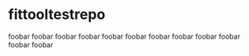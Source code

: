 # fittooltestrepo

foobar
foobar
foobar
foobar
foobar
foobar
foobar
foobar
foobar
foobar
foobar
foobar
